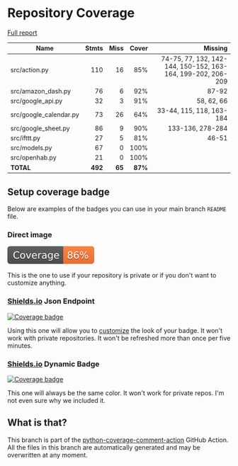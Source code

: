 # Repository Coverage

[Full report](https://htmlpreview.github.io/?https://github.com/andgineer/docker-amazon-dash-button-hack/blob/python-coverage-comment-action-data/htmlcov/index.html)

| Name                    |    Stmts |     Miss |   Cover |   Missing |
|------------------------ | -------: | -------: | ------: | --------: |
| src/action.py           |      110 |       16 |     85% |74-75, 77, 132, 142-144, 150-152, 163-164, 199-202, 206-209 |
| src/amazon\_dash.py     |       76 |        6 |     92% |     87-92 |
| src/google\_api.py      |       32 |        3 |     91% |58, 62, 66 |
| src/google\_calendar.py |       73 |       26 |     64% |33-44, 115, 118, 163-184 |
| src/google\_sheet.py    |       86 |        9 |     90% |133-136, 278-284 |
| src/ifttt.py            |       27 |        5 |     81% |     46-51 |
| src/models.py           |       67 |        0 |    100% |           |
| src/openhab.py          |       21 |        0 |    100% |           |
|               **TOTAL** |  **492** |   **65** | **87%** |           |


## Setup coverage badge

Below are examples of the badges you can use in your main branch `README` file.

### Direct image

[![Coverage badge](https://raw.githubusercontent.com/andgineer/docker-amazon-dash-button-hack/python-coverage-comment-action-data/badge.svg)](https://htmlpreview.github.io/?https://github.com/andgineer/docker-amazon-dash-button-hack/blob/python-coverage-comment-action-data/htmlcov/index.html)

This is the one to use if your repository is private or if you don't want to customize anything.

### [Shields.io](https://shields.io) Json Endpoint

[![Coverage badge](https://img.shields.io/endpoint?url=https://raw.githubusercontent.com/andgineer/docker-amazon-dash-button-hack/python-coverage-comment-action-data/endpoint.json)](https://htmlpreview.github.io/?https://github.com/andgineer/docker-amazon-dash-button-hack/blob/python-coverage-comment-action-data/htmlcov/index.html)

Using this one will allow you to [customize](https://shields.io/endpoint) the look of your badge.
It won't work with private repositories. It won't be refreshed more than once per five minutes.

### [Shields.io](https://shields.io) Dynamic Badge

[![Coverage badge](https://img.shields.io/badge/dynamic/json?color=brightgreen&label=coverage&query=%24.message&url=https%3A%2F%2Fraw.githubusercontent.com%2Fandgineer%2Fdocker-amazon-dash-button-hack%2Fpython-coverage-comment-action-data%2Fendpoint.json)](https://htmlpreview.github.io/?https://github.com/andgineer/docker-amazon-dash-button-hack/blob/python-coverage-comment-action-data/htmlcov/index.html)

This one will always be the same color. It won't work for private repos. I'm not even sure why we included it.

## What is that?

This branch is part of the
[python-coverage-comment-action](https://github.com/marketplace/actions/python-coverage-comment)
GitHub Action. All the files in this branch are automatically generated and may be
overwritten at any moment.